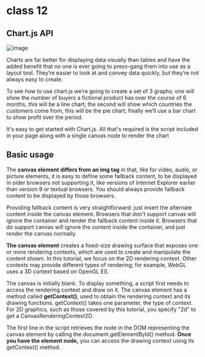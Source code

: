 # class 12 

##  Chart.js API

![image](https://www.ft.com/__origami/service/image/v2/images/raw/ftcms%3A347ece48-0f69-11e9-a3aa-118c761d2745?source=ig)

Charts are far better for displaying data visually than tables and have the added benefit that no one is ever going to press-gang them into use as a layout tool. They’re easier to look at and convey data quickly, but they’re not always easy to create.


To see how to use chart.js we’re going to create a set of 3 graphs; one will show the number of buyers a fictional product has over the course of 6 months, this will be a line chart; the second will show which countries the customers come from, this will be the pie chart; finally we’ll use a bar chart to show profit over the period.


It's easy to get started with Chart.js. All that's required is the script included in your page along with a single canvas node to render the chart

## Basic usage


The **canvas element differs from an img tag** in that, like for video, audio, or picture elements, it is easy to define some fallback content, to be displayed in older browsers not supporting it, like versions of Internet Explorer earlier than version 9 or textual browsers. You should always provide fallback content to be displayed by those browsers.

Providing fallback content is very straightforward: just insert the alternate content inside the canvas element. Browsers that don't support canvas will ignore the container and render the fallback content inside it. Browsers that do support canvas will ignore the content inside the container, and just render the canvas normally.


**The canvas element** creates a fixed-size drawing surface that exposes one or more rendering contexts, which are used to create and manipulate the content shown. In this tutorial, we focus on the 2D rendering context. Other contexts may provide different types of rendering; for example, WebGL uses a 3D context based on OpenGL ES.

The canvas is initially blank. To display something, a script first needs to access the rendering context and draw on it. The canvas element has a method called **getContext()**, used to obtain the rendering context and its drawing functions. getContext() takes one parameter, the type of context. For 2D graphics, such as those covered by this tutorial, you specify "2d" to get a CanvasRenderingContext2D.


The first line in the script retrieves the node in the DOM representing the canvas element by calling the document.getElementById() method. **Once you have the element node,** you can access the drawing context using its getContext() method.